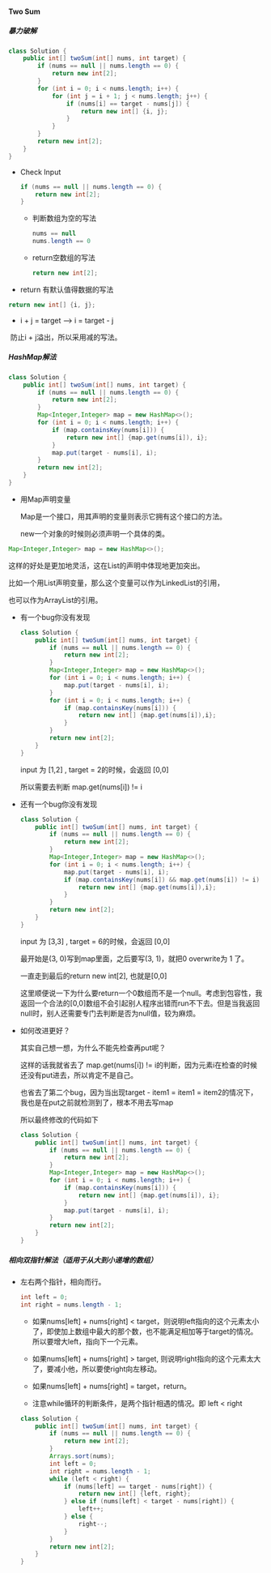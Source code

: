 #### Two Sum

##### 暴力破解

```java
class Solution {
    public int[] twoSum(int[] nums, int target) {
        if (nums == null || nums.length == 0) {
            return new int[2];
        }
        for (int i = 0; i < nums.length; i++) {
            for (int j = i + 1; j < nums.length; j++) {
                if (nums[i] == target - nums[j]) {
                    return new int[] {i, j};
                }
            } 
        }
        return new int[2];
    }
}
```

* Check Input

  ```java
  if (nums == null || nums.length == 0) {
      return new int[2];
  }
  ```

  * 判断数组为空的写法

    ```java
    nums == null
    nums.length == 0
    ```

  * return空数组的写法

    ```java
    return new int[2];
    ```

* return 有默认值得数据的写法

```java
return new int[] {i, j};
```

* i + j = target --> i = target - j

​    防止i + j溢出，所以采用减的写法。



##### HashMap解法

```java
class Solution {
    public int[] twoSum(int[] nums, int target) {
        if (nums == null || nums.length == 0) {
            return new int[2];
        }
        Map<Integer,Integer> map = new HashMap<>();
        for (int i = 0; i < nums.length; i++) {
            if (map.containsKey(nums[i])) {               
                return new int[] {map.get(nums[i]), i};                    
            }              
            map.put(target - nums[i], i);
        } 
        return new int[2];
    }
}
```

* 用Map声明变量

  Map是一个接口，用其声明的变量则表示它拥有这个接口的方法。

  new一个对象的时候则必须声明一个具体的类。

```java
Map<Integer,Integer> map = new HashMap<>();
```

  这样的好处是更加地灵活，这在List的声明中体现地更加突出。

  比如一个用List声明变量，那么这个变量可以作为LinkedList的引用，

  也可以作为ArrayList的引用。

* 有一个bug你没有发现

  ```java
  class Solution {
      public int[] twoSum(int[] nums, int target) {
          if (nums == null || nums.length == 0) {
              return new int[2];
          }
          Map<Integer,Integer> map = new HashMap<>();
          for (int i = 0; i < nums.length; i++) {
              map.put(target - nums[i], i);
          } 
          for (int i = 0; i < nums.length; i++) {
              if (map.containsKey(nums[i])) {
                  return new int[] {map.get(nums[i]),i};
              }
          }
          return new int[2];
      }
  }
  ```

  input 为 [1,2] , target = 2的时候，会返回 [0,0]

  所以需要去判断 map.get(nums[i]) != i

* 还有一个bug你没有发现

  ```java
  class Solution {
      public int[] twoSum(int[] nums, int target) {
          if (nums == null || nums.length == 0) {
              return new int[2];
          }
          Map<Integer,Integer> map = new HashMap<>();
          for (int i = 0; i < nums.length; i++) {
              map.put(target - nums[i], i);
              if (map.containsKey(nums[i]) && map.get(nums[i]) != i) {               
                  return new int[] {map.get(nums[i]),i};                    
              }   
          } 
          return new int[2];
      }
  }
  ```

  input 为 [3,3] , target = 6的时候，会返回 [0,0]

  最开始是(3, 0)写到map里面，之后要写(3, 1)，就把0 overwrite为 1 了。

  一直走到最后的return new int[2], 也就是[0,0]

  这里顺便说一下为什么要return一个0数组而不是一个null。考虑到包容性，我返回一个合法的[0,0]数组不会引起别人程序出错而run不下去。但是当我返回null时，别人还需要专门去判断是否为null值，较为麻烦。

* 如何改进更好？

  其实自己想一想，为什么不能先检查再put呢？

  这样的话我就省去了 map.get(nums[i]) != i的判断，因为元素i在检查的时候还没有put进去，所以肯定不是自己。

  也省去了第二个bug，因为当出现target - item1 = item1 = item2的情况下，我也是在put之前就检测到了，根本不用去写map

  所以最终修改的代码如下

  ```java
  class Solution {
      public int[] twoSum(int[] nums, int target) {
          if (nums == null || nums.length == 0) {
              return new int[2];
          }
          Map<Integer,Integer> map = new HashMap<>();
          for (int i = 0; i < nums.length; i++) {
              if (map.containsKey(nums[i])) {               
                  return new int[] {map.get(nums[i]), i};                    
              }              
              map.put(target - nums[i], i);
          } 
          return new int[2];
      }
  }
  ```


##### 相向双指针解法（适用于从大到小递增的数组）

* 左右两个指针，相向而行。

  ```java
  int left = 0; 
  int right = nums.length - 1; 
  ```

  * 如果nums[left] + nums[right] < target，则说明left指向的这个元素太小了，即使加上数组中最大的那个数，也不能满足相加等于target的情况。所以要增大left，指向下一个元素。

  * 如果nums[left] + nums[right] > target, 则说明right指向的这个元素太大了，要减小他，所以要使right向左移动。
  * 如果nums[left] + nums[right] = target，return。
  * 注意while循环的判断条件，是两个指针相遇的情况。即 left < right

  ```java
  class Solution {
      public int[] twoSum(int[] nums, int target) {
          if (nums == null || nums.length == 0) {
              return new int[2];
          }
          Arrays.sort(nums);
          int left = 0;
          int right = nums.length - 1;
          while (left < right) {
              if (nums[left] == target - nums[right]) {
                  return new int[] {left, right};
              } else if (nums[left] < target - nums[right]) {
                  left++;
              } else {
                  right--;
              }
          }
          return new int[2];
      }
  }
  ```


